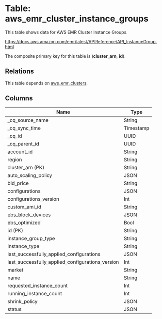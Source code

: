 # Table: aws_emr_cluster_instance_groups

This table shows data for AWS EMR Cluster Instance Groups.

https://docs.aws.amazon.com/emr/latest/APIReference/API_InstanceGroup.html

The composite primary key for this table is (**cluster_arn**, **id**).

## Relations

This table depends on [aws_emr_clusters](aws_emr_clusters).

## Columns

| Name          | Type          |
| ------------- | ------------- |
|_cq_source_name|String|
|_cq_sync_time|Timestamp|
|_cq_id|UUID|
|_cq_parent_id|UUID|
|account_id|String|
|region|String|
|cluster_arn (PK)|String|
|auto_scaling_policy|JSON|
|bid_price|String|
|configurations|JSON|
|configurations_version|Int|
|custom_ami_id|String|
|ebs_block_devices|JSON|
|ebs_optimized|Bool|
|id (PK)|String|
|instance_group_type|String|
|instance_type|String|
|last_successfully_applied_configurations|JSON|
|last_successfully_applied_configurations_version|Int|
|market|String|
|name|String|
|requested_instance_count|Int|
|running_instance_count|Int|
|shrink_policy|JSON|
|status|JSON|